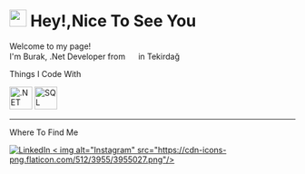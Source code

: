 <h1><img src="https://emojis.slackmojis.com/emojis/images/1531849430/4246/blob-sunglasses.gif?1531849430" width="30"/> Hey!,Nice To See You</h1>

<p> Welcome to my page! </br> I'm Burak, .Net Developer from <img src="https://cdn-icons-png.flaticon.com/512/3909/3909414.png" width="15"> in Tekirdağ </p>
<p> Things I Code With 
<p>
<img alt=".NET" src="https://cdn-icons-png.flaticon.com/512/2748/2748383.png" Width="40">
<img alt="SQL" src="https://cdn-icons-png.flaticon.com/512/4492/4492311.png" Width="40">
<hr>
Where To Find Me
<p>
<a href="https://www.linkedin.com/in/burak-toryan-3a526b235/" target="_blank"><img alt="LinkedIn" src="https://img.shields.io/badge/linkedin-%230077B5.svg?&style=for-the-badge&logo=linkedin&logoColor=white" />
<a href="https://www.instagram.com/toryanburak/?next=%2F" target="_blank">< img alt="Instagram" src="https://cdn-icons-png.flaticon.com/512/3955/3955027.png"/>
